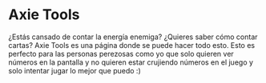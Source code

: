 # Axie Tools
¿Estás cansado de contar la energía enemiga? ¿Quieres saber cómo contar cartas? Axie Tools es una página donde se puede hacer todo esto. Esto es perfecto para las personas perezosas como yo que solo quieren ver números en la pantalla y no quieren estar crujiendo números en el juego y solo intentar jugar lo mejor que puedo :)

